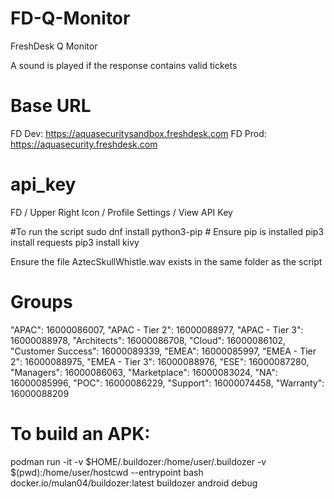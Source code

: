 # FD-Q-Monitor
FreshDesk Q Monitor

A sound is played if the response contains valid tickets

# Base URL
FD Dev:		https://aquasecuritysandbox.freshdesk.com
FD Prod:	https://aquasecurity.freshdesk.com

# api_key
FD / Upper Right Icon / Profile Settings / View API Key


#To run the script
sudo dnf install python3-pip  # Ensure pip is installed
pip3 install requests
pip3 install kivy




Ensure the file AztecSkullWhistle.wav exists in the same folder as the script


# Groups
"APAC": 16000086007,
"APAC - Tier 2": 16000088977,
"APAC - Tier 3": 16000088978,
"Architects": 16000086708,
"Cloud": 16000086102,
"Customer Success": 16000089339,
"EMEA": 16000085997,
"EMEA - Tier 2": 16000088975,
"EMEA - Tier 3": 16000088976,
"ESE": 16000087280,
"Managers": 16000086063,
"Marketplace": 16000083024,
"NA": 16000085996,
"POC": 16000086229,
"Support": 16000074458,
"Warranty": 16000088209

# To build an APK:
podman run -it -v $HOME/.buildozer:/home/user/.buildozer -v $(pwd):/home/user/hostcwd --entrypoint bash docker.io/mulan04/buildozer:latest
buildozer android debug
